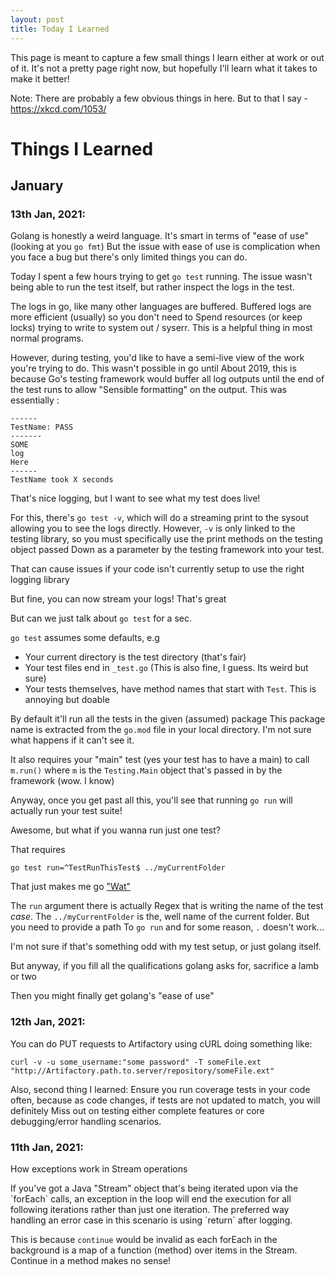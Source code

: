 ```yaml
---
layout: post
title: Today I Learned
---
```


This page is meant to capture a few small things I learn either at work or out of it.
It's not a pretty page right now, but hopefully I'll learn what it takes to make it better!

Note: There are probably a few obvious things in here. But to that I say - https://xkcd.com/1053/


# Things I Learned


## January

### 13th Jan, 2021:

Golang is honestly a weird language. It's smart in terms of "ease of use" (looking at you `go fmt`)
But the issue with ease of use is complication when you face a bug but there's only limited things you can do.

Today I spent a few hours trying to get `go test` running.
The issue wasn't being able to run the test itself, but rather inspect the logs in the test.

The logs in go, like many other languages are buffered. Buffered logs are more efficient (usually) so you don't need to
Spend resources (or keep locks) trying to write to system out / syserr. This is a helpful thing in most normal programs.

However, during testing, you'd like to have a semi-live view of the work you're trying to do. This wasn't possible in go until
About 2019, this is because Go's testing framework would buffer all log outputs until the end of the test runs to allow
"Sensible formatting" on the output. This was essentially :

```
------ 
TestName: PASS
-------
SOME
log
Here
------
TestName took X seconds
```
That's nice logging, but I want to see what my test does live!

For this, there's `go test -v`, which will do a streaming print to the sysout allowing you to see the logs directly.
However, `-v` is only linked to the testing library, so you must specifically use the print methods on the testing object passed
Down as a parameter by the testing framework into your test.

That can cause issues if your code isn't currently setup to use the right logging library

But fine, you can now stream your logs! That's great

But can we just talk about ` go test ` for a sec.

`go test` assumes some defaults, e.g

- Your current directory is the test directory (that's fair)
- Your test files end in `_test.go` (This is also fine, I guess. Its weird but sure)
- Your tests themselves, have method names that start with `Test`. This is annoying but doable

By default it'll run all the tests in the given (assumed) package
This package name is extracted from the `go.mod` file in your local directory. I'm not sure what happens if it can't see it.

It also requires your "main" test (yes your test has to have a main) to call `m.run()` where `m` is the 
`Testing.Main` object that's passed in by the framework (wow. I know)

Anyway, once you get past all this, you'll see that running `go run` will actually run your test suite!

Awesome, but what if you wanna run just one test?

That requires 
```
go test run=^TestRunThisTest$ ../myCurrentFolder
```

That just makes me go ["Wat"](https://www.destroyallsoftware.com/talks/wat)

The `run` argument there is actually Regex that is writing the name of the test *case*. 
The `../myCurrentFolder` is the, well name of the current folder. But you need to provide a path
To `go run` and for some reason, `.` doesn't work...

I'm not sure if that's something odd with my test setup, or just golang itself.

But anyway, if you fill all the qualifications golang asks for, sacrifice a lamb or two

Then you might finally get golang's "ease of use"

### 12th Jan, 2021:


You can do PUT requests to Artifactory using cURL doing something like:
```
curl -v -u some_username:"some password" -T someFile.ext "http://Artifactory.path.to.server/repository/someFile.ext"
```

Also, second thing I learned:
Ensure you run coverage tests in your code often, because as code changes, if tests are not updated to match, you will definitely
Miss out on testing either complete features or core debugging/error handling scenarios.


### 11th Jan, 2021:

How exceptions work in Stream operations
<p>
If you've got a Java "Stream" object that's being iterated upon via the `forEach` calls,
an exception in the loop will end the execution for all following iterations rather than just one iteration. 
The preferred way handling an error case in this scenario is using `return` after logging.

This is because `continue` would be invalid as each forEach in the background is a map of a function (method) over items in the Stream. 
Continue in a method makes no sense! 
</p>

